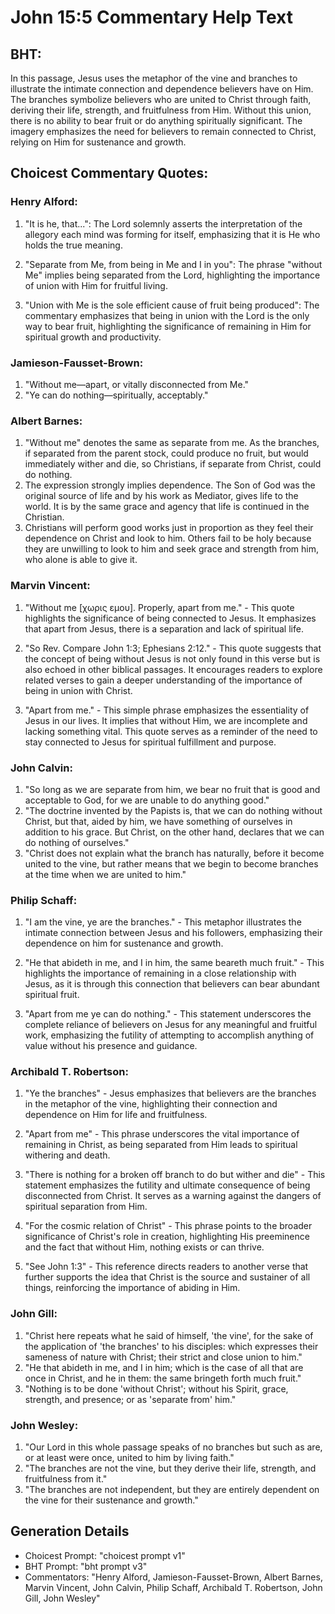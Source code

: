 # John 15:5 Commentary Help Text

## BHT:
In this passage, Jesus uses the metaphor of the vine and branches to illustrate the intimate connection and dependence believers have on Him. The branches symbolize believers who are united to Christ through faith, deriving their life, strength, and fruitfulness from Him. Without this union, there is no ability to bear fruit or do anything spiritually significant. The imagery emphasizes the need for believers to remain connected to Christ, relying on Him for sustenance and growth.

## Choicest Commentary Quotes:
### Henry Alford:
1. "It is he, that...": The Lord solemnly asserts the interpretation of the allegory each mind was forming for itself, emphasizing that it is He who holds the true meaning. 

2. "Separate from Me, from being in Me and I in you": The phrase "without Me" implies being separated from the Lord, highlighting the importance of union with Him for fruitful living.

3. "Union with Me is the sole efficient cause of fruit being produced": The commentary emphasizes that being in union with the Lord is the only way to bear fruit, highlighting the significance of remaining in Him for spiritual growth and productivity.

### Jamieson-Fausset-Brown:
1. "Without me—apart, or vitally disconnected from Me."
2. "Ye can do nothing—spiritually, acceptably."

### Albert Barnes:
1. "Without me" denotes the same as separate from me. As the branches, if separated from the parent stock, could produce no fruit, but would immediately wither and die, so Christians, if separate from Christ, could do nothing.
2. The expression strongly implies dependence. The Son of God was the original source of life and by his work as Mediator, gives life to the world. It is by the same grace and agency that life is continued in the Christian.
3. Christians will perform good works just in proportion as they feel their dependence on Christ and look to him. Others fail to be holy because they are unwilling to look to him and seek grace and strength from him, who alone is able to give it.

### Marvin Vincent:
1. "Without me [χωρις εμου]. Properly, apart from me." - This quote highlights the significance of being connected to Jesus. It emphasizes that apart from Jesus, there is a separation and lack of spiritual life.

2. "So Rev. Compare John 1:3; Ephesians 2:12." - This quote suggests that the concept of being without Jesus is not only found in this verse but is also echoed in other biblical passages. It encourages readers to explore related verses to gain a deeper understanding of the importance of being in union with Christ.

3. "Apart from me." - This simple phrase emphasizes the essentiality of Jesus in our lives. It implies that without Him, we are incomplete and lacking something vital. This quote serves as a reminder of the need to stay connected to Jesus for spiritual fulfillment and purpose.

### John Calvin:
1. "So long as we are separate from him, we bear no fruit that is good and acceptable to God, for we are unable to do anything good." 
2. "The doctrine invented by the Papists is, that we can do nothing without Christ, but that, aided by him, we have something of ourselves in addition to his grace. But Christ, on the other hand, declares that we can do nothing of ourselves."
3. "Christ does not explain what the branch has naturally, before it become united to the vine, but rather means that we begin to become branches at the time when we are united to him."

### Philip Schaff:
1. "I am the vine, ye are the branches." - This metaphor illustrates the intimate connection between Jesus and his followers, emphasizing their dependence on him for sustenance and growth.

2. "He that abideth in me, and I in him, the same beareth much fruit." - This highlights the importance of remaining in a close relationship with Jesus, as it is through this connection that believers can bear abundant spiritual fruit.

3. "Apart from me ye can do nothing." - This statement underscores the complete reliance of believers on Jesus for any meaningful and fruitful work, emphasizing the futility of attempting to accomplish anything of value without his presence and guidance.

### Archibald T. Robertson:
1. "Ye the branches" - Jesus emphasizes that believers are the branches in the metaphor of the vine, highlighting their connection and dependence on Him for life and fruitfulness.

2. "Apart from me" - This phrase underscores the vital importance of remaining in Christ, as being separated from Him leads to spiritual withering and death.

3. "There is nothing for a broken off branch to do but wither and die" - This statement emphasizes the futility and ultimate consequence of being disconnected from Christ. It serves as a warning against the dangers of spiritual separation from Him.

4. "For the cosmic relation of Christ" - This phrase points to the broader significance of Christ's role in creation, highlighting His preeminence and the fact that without Him, nothing exists or can thrive.

5. "See John 1:3" - This reference directs readers to another verse that further supports the idea that Christ is the source and sustainer of all things, reinforcing the importance of abiding in Him.

### John Gill:
1. "Christ here repeats what he said of himself, 'the vine', for the sake of the application of 'the branches' to his disciples: which expresses their sameness of nature with Christ; their strict and close union to him."
2. "He that abideth in me, and I in him; which is the case of all that are once in Christ, and he in them: the same bringeth forth much fruit."
3. "Nothing is to be done 'without Christ'; without his Spirit, grace, strength, and presence; or as 'separate from' him."

### John Wesley:
1. "Our Lord in this whole passage speaks of no branches but such as are, or at least were once, united to him by living faith."
2. "The branches are not the vine, but they derive their life, strength, and fruitfulness from it."
3. "The branches are not independent, but they are entirely dependent on the vine for their sustenance and growth."


## Generation Details
- Choicest Prompt: "choicest prompt v1"
- BHT Prompt: "bht prompt v3"
- Commentators: "Henry Alford, Jamieson-Fausset-Brown, Albert Barnes, Marvin Vincent, John Calvin, Philip Schaff, Archibald T. Robertson, John Gill, John Wesley"
